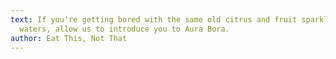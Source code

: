```yaml
---
text: If you're getting bored with the same old citrus and fruit sparkling
  waters, allow us to introduce you to Aura Bora.
author: Eat This, Not That
---
```


